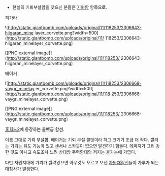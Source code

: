   * 현실의 기뢰부설함을 찾으신 분들은 [기뢰함](%EA%B8%B0%EB%A2%B0%ED%95%A8.md) 항목으로.  
  

히가라  

![http://static.giantbomb.com/uploads/original/11/118253/2306643-hiigaran_mine
layer_corvette.png?width=500](http://static.giantbomb.com/uploads/original/11/
118253/2306643-hiigaran_minelayer_corvette.png)

[[PNG external image]](http://static.giantbomb.com/uploads/original/11/118253/
2306643-hiigaran_minelayer_corvette.png)

  
베이거  

![http://static.giantbomb.com/uploads/original/11/118253/2306668-vaygr_minelay
er_corvette.png?width=500](http://static.giantbomb.com/uploads/original/11/118
253/2306668-vaygr_minelayer_corvette.png)

[[PNG external image]](http://static.giantbomb.com/uploads/original/11/118253/
2306668-vaygr_minelayer_corvette.png)

[홈월드2](%ED%99%88%EC%9B%94%EB%93%9C2.md)에 등장하는 콜벳급 함선.

이름 그대로 기뢰 부설함. 베이거는 기뢰 부설 콜벳이라 하고 크기가 조금 더 작다. 깔리는 기뢰는 유도 기능이 있고 센서나 스카웃이 없으면
발견하기 힘들다. 데미지가 그리 강한 것도 아니고 속도조차 느려 상대방 주력함대의 저지는 불가능에 가깝다.

다만 자원지대에 기뢰가 깔려있으면 아무것도 모르고 보낸 [자원채집선](%EC%9E%90%EC%9B%90%20%EC%B1%84%EC%A7%91%EC%84%A0.md)들이 가루가 되는 대참사가
발생한다.

